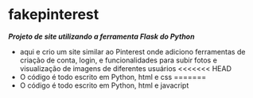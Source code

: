 # fakepinterest

***Projeto de site utilizando a ferramenta Flask do Python***

* aqui e crio um site similar ao Pinterest onde adiciono ferramentas de criação de conta, login, e funcionalidades para subir fotos e visualização de imagens de diferentes usuários
<<<<<<< HEAD
* O código é todo escrito em Python, html e css
=======
* O código é todo escrito em Python, html e javacript



